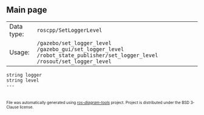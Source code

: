 <!--
File was automatically generated using 'ros-diagram-tools' project.
Project is distributed under the BSD 3-Clause license.
-->

## Main page

|     |     |
| --- | --- |
| Data type: | `roscpp/SetLoggerLevel` |
| Usage: | `/gazebo/set_logger_level /gazebo_gui/set_logger_level /robot_state_publisher/set_logger_level /rosout/set_logger_level` |

```
string logger
string level
---

```


</br>
<font size="1">
File was automatically generated using <a href="https://github.com/anetczuk/ros-diagram-tools"><i>ros-diagram-tools</i></a> project.
Project is distributed under the BSD 3-Clause license.
</font>
